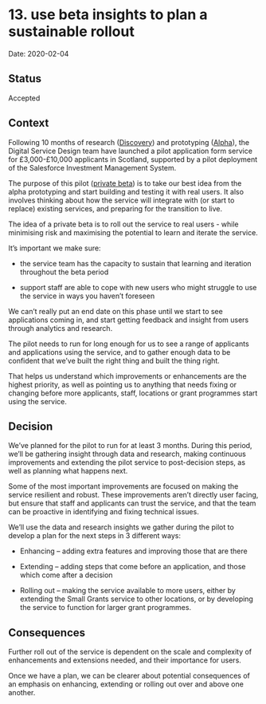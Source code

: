 # 13. use beta insights to plan a sustainable rollout

Date: 2020-02-04

## Status

Accepted

## Context
Following 10 months of research ([Discovery](https://www.gov.uk/service-manual/agile-delivery/how-the-discovery-phase-works)) and prototyping ([Alpha](https://www.gov.uk/service-manual/agile-delivery/how-the-alpha-phase-works)), the Digital Service Design team have launched a pilot application form service for £3,000-£10,000 applicants in Scotland, supported by a pilot deployment of the Salesforce Investment Management System.  

The purpose of this pilot ([private beta](https://www.gov.uk/service-manual/agile-delivery/how-the-beta-phase-works)) is to take our best idea from the alpha prototyping and start building and testing it with real users. It also involves thinking about how the service will integrate with (or start to replace) existing services, and preparing for the transition to live. 

The idea of a private beta is to roll out the service to real users - while minimising risk and maximising the potential to learn and iterate the service. 

It’s important we make sure: 

- the service team has the capacity to sustain that learning and iteration throughout the beta period 

- support staff are able to cope with new users who might struggle to use the service in ways you haven’t foreseen 

We can’t really put an end date on this phase until we start to see applications coming in, and start getting feedback and insight from users through analytics and research.  

The pilot needs to run for long enough for us to see a range of applicants and applications using the service, and to gather enough data to be confident that we’ve built the right thing and built the thing right.  

That helps us understand which improvements or enhancements are the highest priority, as well as pointing us to anything that needs fixing or changing before more applicants, staff, locations or grant programmes start using the service.  


## Decision

We’ve planned for the pilot to run for at least 3 months. During this period, we’ll be gathering insight through data and research, making continuous improvements and extending the pilot service to post-decision steps, as well as planning what happens next. 

Some of the most important improvements are focused on making the service resilient and robust. These improvements aren’t directly user facing, but ensure that staff and applicants can trust the service, and that the team can be proactive in identifying and fixing technical issues.  

We’ll use the data and research insights we gather during the pilot to develop a plan for the next steps in 3 different ways:  

- Enhancing – adding extra features and improving those that are there 

- Extending – adding steps that come before an application, and those which come after a decision 

- Rolling out – making the service available to more users, either by extending the Small Grants service to other locations, or by developing the service to function for larger grant programmes. 

## Consequences

Further roll out of the service is dependent on the scale and complexity of enhancements and extensions needed, and their importance for users.  

Once we have a plan, we can be clearer about potential consequences of an emphasis on enhancing, extending or rolling out over and above one another.  
